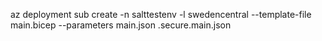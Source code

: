 az deployment sub create -n salttestenv -l swedencentral --template-file main.bicep --parameters main.json .secure.main.json